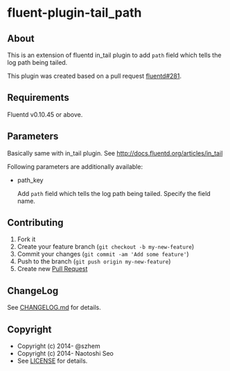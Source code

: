 # fluent-plugin-tail_path

## About

This is an extension of fluentd in\_tail plugin to add `path` field which tells the log path being tailed. 

This plugin was created based on a pull request [fluentd#281](https://github.com/fluent/fluentd/pull/281). 

## Requirements

Fluentd v0.10.45 or above. 

## Parameters

Basically same with in\_tail plugin. See http://docs.fluentd.org/articles/in_tail

Following parameters are additionally available: 

- path_key

    Add `path` field which tells the log path being tailed. Specify the field name. 

## Contributing

1. Fork it
2. Create your feature branch (`git checkout -b my-new-feature`)
3. Commit your changes (`git commit -am 'Add some feature'`)
4. Push to the branch (`git push origin my-new-feature`)
5. Create new [Pull Request](../../pull/new/master)

## ChangeLog

See [CHANGELOG.md](CHANGELOG.md) for details.

## Copyright

* Copyright (c) 2014- @szhem
* Copyright (c) 2014- Naotoshi Seo
* See [LICENSE](LICENSE) for details.
